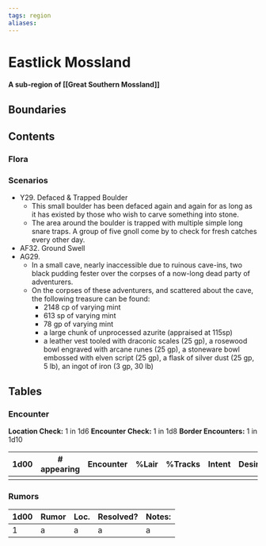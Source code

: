 ```yaml
---
tags: region
aliases:
---
```

# Eastlick Mossland
#### A sub-region of [[Great Southern Mossland]]
## Boundaries
## Contents
### Flora
### Scenarios
- Y29. Defaced & Trapped Boulder
	- This small boulder has been defaced again and again for as long as it has existed by those who wish to carve something into stone.
	- The area around the boulder is trapped with multiple simple long snare traps. A group of five gnoll come by to check for fresh catches every other day.
- AF32. Ground Swell
- AG29. 
	- In a small cave, nearly inaccessible due to ruinous cave-ins, two black pudding fester over the corpses of a now-long dead party of adventurers.
	- On the corpses of these adventurers, and scattered about the cave, the following treasure can be found:
		- 2148 cp of varying mint
		- 613 sp of varying mint
		- 78 gp of varying mint
		- a large chunk of unprocessed azurite (appraised at 115sp)
		- a leather vest tooled with draconic scales (25 gp), a rosewood bowl engraved with arcane runes (25 gp), a stoneware bowl embossed with elven script (25 gp), a flask of silver dust (25 gp, 5 lb), an ingot of iron (3 gp, 30 lb)

## Tables
### Encounter
**Location Check:** 1 in 1d6
**Encounter Check:** 1 in 1d8
**Border Encounters:** 1 in 1d10


| 1d00 | # appearing | Encounter | %Lair | %Tracks | Intent | Desire |
| ---- | ----------- | --------- | ----- | ------- | ------ | ------ |
|      |             |           |       |         |        |        |

### Rumors
| 1d00 | Rumor | Loc. | Resolved? | Notes: |
|------|-------|------|-----------|--------|
| 1    | a     | a    | a         | a      |